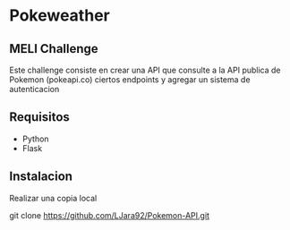 # Pokeweather
## MELI Challenge
Este challenge consiste en crear una API que consulte a la API publica de Pokemon (pokeapi.co) ciertos endpoints y agregar un sistema de autenticacion

## Requisitos
- Python
- Flask

## Instalacion
Realizar una copia local

git clone https://github.com/LJara92/Pokemon-API.git
